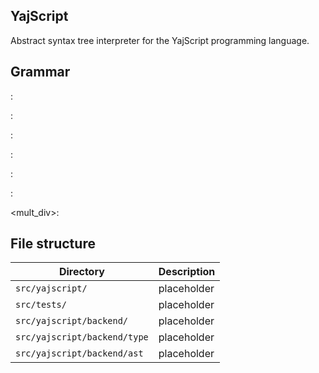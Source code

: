 ## YajScript

Abstract syntax tree interpreter for the YajScript programming language.

## Grammar

<scene>:

<variable-declaration>:
  
<assign>:  
  
<expr>:
  
<number>:  
  
<add-sub>:
  
<mult_div>:  
  

## File structure

| Directory                     | Description |
| ----------------------------- | ----------- |
| `src/yajscript/`              | placeholder |
| `src/tests/`                  | placeholder |
| `src/yajscript/backend/`      | placeholder |
| `src/yajscript/backend/type`  | placeholder |
| `src/yajscript/backend/ast`   | placeholder |
